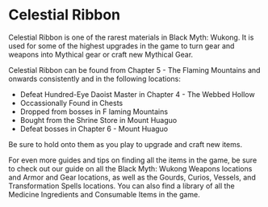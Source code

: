 # Celestial Ribbon

Celestial Ribbon is one of the rarest materials in Black Myth: Wukong. It is used for some of the highest upgrades in the game to turn gear and weapons into Mythical gear or craft new Mythical Gear. 

Celestial Ribbon can be found from Chapter 5 - The Flaming Mountains and onwards consistently and in the following locations: 

  * Defeat Hundred-Eye Daoist Master in Chapter 4 - The Webbed Hollow
  * Occassionally Found in Chests
  * Dropped from bosses in F laming Mountains
  * Bought from the Shrine Store in Mount Huaguo 
  * Defeat bosses in Chapter 6 - Mount Huaguo 

Be sure to hold onto them as you play to upgrade and craft new items. 

For even more guides and tips on finding all the items in the game, be sure to check out our guide on all the Black Myth: Wukong Weapons locations and Armor and Gear locations, as well as the Gourds, Curios, Vessels, and Transformation Spells locations. You can also find a library of all the Medicine Ingredients and Consumable Items in the game. 
